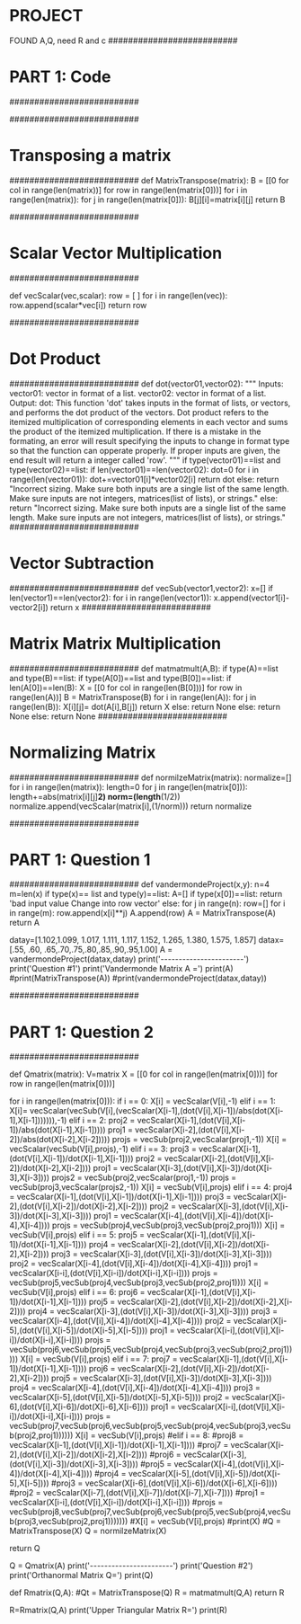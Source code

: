 # PROJECT
FOUND A,Q, need R and c
##########################
# PART 1: Code
##########################

##########################
# Transposing a matrix 
##########################
def MatrixTranspose(matrix):
  B = [[0 for col in range(len(matrix))] for row in range(len(matrix[0]))] 
  for i in range(len(matrix)):
    for j in range(len(matrix[0])):
      B[j][i]=matrix[i][j]
  return B 

##########################
# Scalar Vector Multiplication
##########################

def vecScalar(vec,scalar):
  row = [ ]
  for i in range(len(vec)):
      row.append(scalar*vec[i])
  return row

##########################
# Dot Product 
########################## 
def dot(vector01,vector02):
  """
  Inputs:
    vector01: vector in format of a list.
    vector02: vector in format of a list.
  Output:
    dot:
  This function 'dot' takes inputs in the format of lists, or vectors, and performs the dot product of the vectors. Dot product refers to the itemized multiplication of corresponding elements in each vector and sums the product of the itemized multiplication. 
  If there is a mistake in the formating, an error will result specifying the inputs to change in format type so that the function can opperate properly. 
  If proper inputs are given, the end result will return a integer called 'row'.
  """
  if type(vector01)==list and type(vector02)==list:
    if len(vector01)==len(vector02):
      dot=0 
      for i in range(len(vector01)):
        dot+=vector01[i]*vector02[i]
      return dot
    else:
      return  "Incorrect sizing. Make sure both inputs are a single list of the same length. Make sure inputs are not integers, matrices(list of lists), or strings."
  else:
    return  "Incorrect sizing. Make sure both inputs are a single list of the same length. Make sure inputs are not integers, matrices(list of lists), or strings."
##########################
# Vector Subtraction
########################## 
def vecSub(vector1,vector2):
  x=[]
  if len(vector1)==len(vector2):
    for i in range(len(vector1)):
      x.append(vector1[i]-vector2[i])
    return x
##########################
# Matrix Matrix Multiplication
##########################
def matmatmult(A,B):
  if type(A)==list and type(B)==list:
    if type(A[0])==list and type(B[0])==list:
      if len(A[0])==len(B):
        X = [[0 for col in range(len(B[0]))] for row in range(len(A))]
        B = MatrixTranspose(B)
        for i in range(len(A)):
          for j in range(len(B)):
            X[i][j]= dot(A[i],B[j])
        return X
      else:
        return None
    else:
      return None
  else: 
    return None
##########################
# Normalizing Matrix 
########################## 
def normilzeMatrix(matrix):
  normalize=[]
  for i in range(len(matrix)):
    length=0
    for j in range(len(matrix[0])):
      length+=abs(matrix[i][j]**2)
    norm=(length**(1/2))
    normalize.append(vecScalar(matrix[i],(1/norm)))
  return normalize

##########################
# PART 1: Question 1
##########################
def vandermondeProject(x,y):
  n=4
  m=len(x)
  if type(x)== list and type(y)==list:
    A=[]
    if type(x[0])==list:
      return 'bad input value Change into row vector'
    else:
      for j in range(n):
        row=[]
        for i in range(m):
          row.append(x[i]**j)
        A.append(row)
      A = MatrixTranspose(A)
      return A


datay=[1.102,1.099, 1.017, 1.111, 1.117, 1.152, 1.265, 1.380, 1.575, 1.857]
datax=[.55, .60, .65,.70,.75,.80,.85,.90,.95,1.00]
A = vandermondeProject(datax,datay)
print('-----------------------')
print('Question #1')
print('Vandermonde Matrix A =')
print(A)
#print(MatrixTranspose(A))
#print(vandermondeProject(datax,datay))

##########################
# PART 1: Question 2
##########################

def Qmatrix(matrix):
  V=matrix
  X = [[0 for col in range(len(matrix[0]))] for row in range(len(matrix[0]))]

  for i in range(len(matrix[0])):
    if i == 0:
      X[i] = vecScalar(V[i],-1)
    elif i == 1:
      X[i]= vecScalar(vecSub(V[i],(vecScalar(X[i-1],(dot(V[i],X[i-1])/abs(dot(X[i-1],X[i-1])))))),-1)
    elif i == 2:
      proj2 = vecScalar(X[i-1],(dot(V[i],X[i-1])/abs(dot(X[i-1],X[i-1]))))
      proj1 = vecScalar(X[i-2],(dot(V[i],X[i-2])/abs(dot(X[i-2],X[i-2]))))
      projs = vecSub(proj2,vecScalar(proj1,-1))
      X[i] = vecScalar(vecSub(V[i],projs),-1)
    elif i == 3:
      proj3 = vecScalar(X[i-1],(dot(V[i],X[i-1])/dot(X[i-1],X[i-1])))
      proj2 = vecScalar(X[i-2],(dot(V[i],X[i-2])/dot(X[i-2],X[i-2])))
      proj1 = vecScalar(X[i-3],(dot(V[i],X[i-3])/dot(X[i-3],X[i-3])))
      projs2 = vecSub(proj2,vecScalar(proj1,-1))
      projs = vecSub(proj3,vecScalar(projs2,-1))
      X[i] = vecSub(V[i],projs)
    elif i == 4:
      proj4 = vecScalar(X[i-1],(dot(V[i],X[i-1])/dot(X[i-1],X[i-1])))
      proj3 = vecScalar(X[i-2],(dot(V[i],X[i-2])/dot(X[i-2],X[i-2])))
      proj2 = vecScalar(X[i-3],(dot(V[i],X[i-3])/dot(X[i-3],X[i-3])))
      proj1 = vecScalar(X[i-4],(dot(V[i],X[i-4])/dot(X[i-4],X[i-4])))
      projs = vecSub(proj4,vecSub(proj3,vecSub(proj2,proj1)))
      X[i] = vecSub(V[i],projs)
    elif i == 5:
      proj5 = vecScalar(X[i-1],(dot(V[i],X[i-1])/dot(X[i-1],X[i-1])))
      proj4 = vecScalar(X[i-2],(dot(V[i],X[i-2])/dot(X[i-2],X[i-2])))
      proj3 = vecScalar(X[i-3],(dot(V[i],X[i-3])/dot(X[i-3],X[i-3])))
      proj2 = vecScalar(X[i-4],(dot(V[i],X[i-4])/dot(X[i-4],X[i-4])))
      proj1 = vecScalar(X[i-i],(dot(V[i],X[i-i])/dot(X[i-i],X[i-i])))
      projs = vecSub(proj5,vecSub(proj4,vecSub(proj3,vecSub(proj2,proj1))))
      X[i] = vecSub(V[i],projs)
    elif i == 6:
      proj6 = vecScalar(X[i-1],(dot(V[i],X[i-1])/dot(X[i-1],X[i-1])))
      proj5 = vecScalar(X[i-2],(dot(V[i],X[i-2])/dot(X[i-2],X[i-2])))
      proj4 = vecScalar(X[i-3],(dot(V[i],X[i-3])/dot(X[i-3],X[i-3])))
      proj3 = vecScalar(X[i-4],(dot(V[i],X[i-4])/dot(X[i-4],X[i-4])))
      proj2 = vecScalar(X[i-5],(dot(V[i],X[i-5])/dot(X[i-5],X[i-5])))
      proj1 = vecScalar(X[i-i],(dot(V[i],X[i-i])/dot(X[i-i],X[i-i])))
      projs = vecSub(proj6,vecSub(proj5,vecSub(proj4,vecSub(proj3,vecSub(proj2,proj1)))))
      X[i] = vecSub(V[i],projs)
    elif i == 7:
      proj7 = vecScalar(X[i-1],(dot(V[i],X[i-1])/dot(X[i-1],X[i-1])))
      proj6 = vecScalar(X[i-2],(dot(V[i],X[i-2])/dot(X[i-2],X[i-2])))
      proj5 = vecScalar(X[i-3],(dot(V[i],X[i-3])/dot(X[i-3],X[i-3])))
      proj4 = vecScalar(X[i-4],(dot(V[i],X[i-4])/dot(X[i-4],X[i-4])))
      proj3 = vecScalar(X[i-5],(dot(V[i],X[i-5])/dot(X[i-5],X[i-5])))
      proj2 = vecScalar(X[i-6],(dot(V[i],X[i-6])/dot(X[i-6],X[i-6])))
      proj1 = vecScalar(X[i-i],(dot(V[i],X[i-i])/dot(X[i-i],X[i-i])))
      projs = vecSub(proj7,vecSub(proj6,vecSub(proj5,vecSub(proj4,vecSub(proj3,vecSub(proj2,proj1))))))
      X[i] = vecSub(V[i],projs)
    #elif i == 8:
      #proj8 = vecScalar(X[i-1],(dot(V[i],X[i-1])/dot(X[i-1],X[i-1])))
      #proj7 = vecScalar(X[i-2],(dot(V[i],X[i-2])/dot(X[i-2],X[i-2])))
      #proj6 = vecScalar(X[i-3],(dot(V[i],X[i-3])/dot(X[i-3],X[i-3])))
      #proj5 = vecScalar(X[i-4],(dot(V[i],X[i-4])/dot(X[i-4],X[i-4])))
      #proj4 = vecScalar(X[i-5],(dot(V[i],X[i-5])/dot(X[i-5],X[i-5])))
      #proj3 = vecScalar(X[i-6],(dot(V[i],X[i-6])/dot(X[i-6],X[i-6])))
      #proj2 = vecScalar(X[i-7],(dot(V[i],X[i-7])/dot(X[i-7],X[i-7])))
      #proj1 = vecScalar(X[i-i],(dot(V[i],X[i-i])/dot(X[i-i],X[i-i])))
      #projs = vecSub(proj8,vecSub(proj7,vecSub(proj6,vecSub(proj5,vecSub(proj4,vecSub(proj3,vecSub(proj2,proj1)))))))
      #X[i] = vecSub(V[i],projs)
  #print(X)
  #Q = MatrixTranspose(X)
  Q = normilzeMatrix(X)
   
  return Q
   
Q = Qmatrix(A)
print('-----------------------')
print('Question #2')
print('Orthanormal Matrix Q=')
print(Q)

def Rmatrix(Q,A):
  #Qt = MatrixTranspose(Q)
  R = matmatmult(Q,A)
  return R

R=Rmatrix(Q,A) 
print('Upper Triangular Matrix R=')
print(R)
